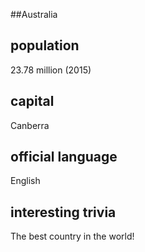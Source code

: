 ##Australia
## population
23.78 million (2015)

## capital
Canberra
 
## official language
English

## interesting trivia
The best country in the world!


